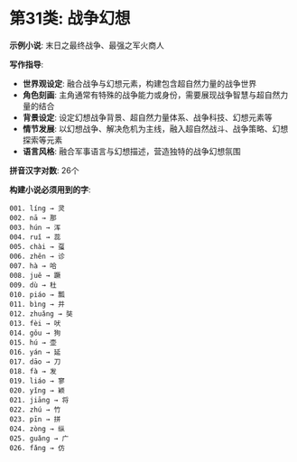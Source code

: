 # 第31类: 战争幻想

**示例小说**: 末日之最终战争、最强之军火商人

**写作指导**:
- **世界观设定**: 融合战争与幻想元素，构建包含超自然力量的战争世界
- **角色刻画**: 主角通常有特殊的战争能力或身份，需要展现战争智慧与超自然力量的结合
- **背景设定**: 设定幻想战争背景、超自然力量体系、战争科技、幻想元素等
- **情节发展**: 以幻想战争、解决危机为主线，融入超自然战斗、战争策略、幻想探索等元素
- **语言风格**: 融合军事语言与幻想描述，营造独特的战争幻想氛围

**拼音汉字对数**: 26个

**构建小说必须用到的字**:
```
001. líng → 灵
002. nā → 那
003. hún → 浑
004. ruǐ → 蕊
005. chài → 虿
006. zhěn → 诊
007. hà → 哈
008. juě → 蹶
009. dù → 杜
010. piáo → 瓢
011. bìng → 并
012. zhuǎng → 奘
013. fèi → 吠
014. gǒu → 狗
015. hú → 壶
016. yán → 延
017. dāo → 刀
018. fà → 发
019. liáo → 寥
020. yǐng → 颖
021. jiāng → 将
022. zhú → 竹
023. pīn → 拼
024. zòng → 纵
025. guǎng → 广
026. fǎng → 仿
```
